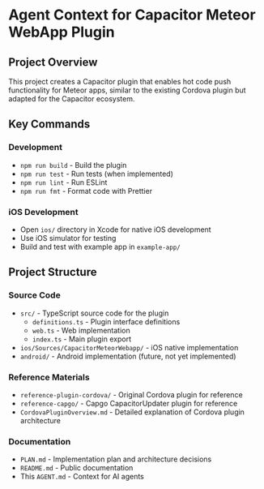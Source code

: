 # Agent Context for Capacitor Meteor WebApp Plugin

## Project Overview

This project creates a Capacitor plugin that enables hot code push functionality for Meteor apps, similar to the existing Cordova plugin but adapted for the Capacitor ecosystem.

## Key Commands

### Development

- `npm run build` - Build the plugin
- `npm run test` - Run tests (when implemented)
- `npm run lint` - Run ESLint
- `npm run fmt` - Format code with Prettier

### iOS Development

- Open `ios/` directory in Xcode for native iOS development
- Use iOS simulator for testing
- Build and test with example app in `example-app/`

## Project Structure

### Source Code

- `src/` - TypeScript source code for the plugin
  - `definitions.ts` - Plugin interface definitions
  - `web.ts` - Web implementation
  - `index.ts` - Main plugin export
- `ios/Sources/CapacitorMeteorWebapp/` - iOS native implementation
- `android/` - Android implementation (future, not yet implemented)

### Reference Materials

- `reference-plugin-cordova/` - Original Cordova plugin for reference
- `reference-capgo/` - Capgo CapacitorUpdater plugin for reference
- `CordovaPluginOverview.md` - Detailed explanation of Cordova plugin architecture

### Documentation

- `PLAN.md` - Implementation plan and architecture decisions
- `README.md` - Public documentation
- This `AGENT.md` - Context for AI agents
